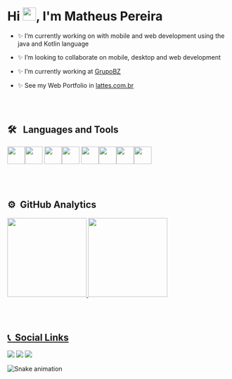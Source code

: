 <h1 align="left">Hi <img src="https://raw.githubusercontent.com/kaueMarques/kaueMarques/master/hi.gif" width="30px">, I'm Matheus Pereira</h1>
<p align="left"></p>

- ✨ I’m currently working on with mobile and web development using the java and Kotlin language

- ✨ I’m looking to collaborate on mobile, desktop and web development

- ✨ I’m currently working at [GrupoBZ](https://www.grupobz.com.br/)

- ✨ See my Web Portfolio in [lattes.com.br](http://lattes.cnpq.br/2824633747018760)

<br><br>

## 🛠 &nbsp; Languages and Tools

<img src="https://cdn.jsdelivr.net/gh/devicons/devicon/icons/linux/linux-original.svg" width="40" height="40"/><img src="https://cdn.jsdelivr.net/gh/devicons/devicon/icons/java/java-original.svg" width="40" height="40"/> <img src="https://cdn.jsdelivr.net/gh/devicons/devicon/icons/androidstudio/androidstudio-original.svg" width="40" height="40" /><img src="https://cdn.jsdelivr.net/gh/devicons/devicon/icons/spring/spring-original.svg" width="40" height="40"/>       <img src="https://cdn.jsdelivr.net/gh/devicons/devicon/icons/git/git-original.svg" width="40" height="40"/><img src="https://cdn.jsdelivr.net/gh/devicons/devicon/icons/kotlin/kotlin-original.svg"  width="40" height="40"/><img src="https://cdn.jsdelivr.net/gh/devicons/devicon/icons/python/python-original.svg"   width="40" height="40"/><img src="https://cdn.jsdelivr.net/gh/devicons/devicon/icons/firebase/firebase-plain-wordmark.svg" width="40" height="40"/>

<br><br>

## ⚙️ &nbsp;GitHub Analytics

<div>
<a href="https://github.com/MatheusPDS07">
<img height="180em" src="https://github-readme-stats.vercel.app/api/top-langs/?username=MatheusPDS07&layout=compact&langs_count=7&theme=dracula"/>
<img height="180em" src="https://github-readme-stats.vercel.app/api?username=MatheusPDS07&show_icons=true&theme=dracula&include_all_commits=true&count_private=true"/>
</div>

<br><br>

## 📞 &nbsp;Social Links

<div>
<a href = "mailto:matheuspds327@gmail.com"><img src="https://img.shields.io/badge/Gmail-D14836?style=for-the-badge&logo=gmail&logoColor=white" target="_blank"></a>
<a href="https://www.linkedin.com/in/matheus-pereira-220215221/" target="_blank"><img src="https://img.shields.io/badge/-LinkedIn-%230077B5?style=for-the-badge&logo=linkedin&logoColor=white" target="_blank"></a>
<a href="https://wa.me/5522981066373" target="_blank"><img src="https://img.shields.io/badge/-WHATSAPP-05122A?style=for-the-badge&logo=whatsapp&logoColor=green" target="_blank"/></a>
</div>

![Snake animation](https://github.com/MatheusPDS07/MatheusPDS07/blob/output/github-contribution-grid-snake.svg)
